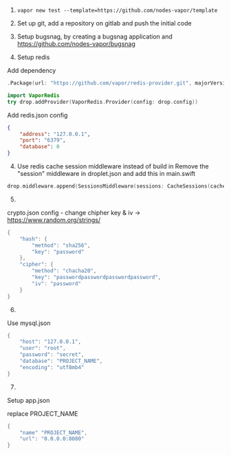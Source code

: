 1) `vapor new test --template=https://github.com/nodes-vapor/template`

2) Set up git, add a repository on gitlab and push the initial code

3) Setup bugsnag, by creating a bugsnag application and https://github.com/nodes-vapor/bugsnag

3) Setup redis

Add dependency
```swift
.Package(url: "https://github.com/vapor/redis-provider.git", majorVersion: 1)
```

```swift
import VaporRedis
try drop.addProvider(VaporRedis.Provider(config: drop.config))
```

Add redis.json config
```json
{
    "address": "127.0.0.1",
    "port": "6379",
    "database": 0
}

```

4) Use redis cache session middleware instead of build in
Remove the "session" middleware in droplet.json and add this in main.swift

```swift
drop.middleware.append(SessionsMiddleware(sessions: CacheSessions(cache: drop.cache)))
```

5)
crypto.json config - change chipher key & iv -> https://www.random.org/strings/
```swift
{
    "hash": {
        "method": "sha256",
        "key": "password"
    },
    "cipher": {
        "method": "chacha20",
        "key": "passwordpasswordpasswordpassword",
        "iv": "password"
    }
}
```

6)
Use mysql.json
```swift
{
    "host": "127.0.0.1",
    "user": "root",
    "password": "secret",
    "database": "PROJECT_NAME",
    "encoding": "utf8mb4"
}
```

7)
Setup app.json

replace PROJECT_NAME

```swift
{
    "name" "PROJECT_NAME",
    "url": "0.0.0.0:8080"
}

```

